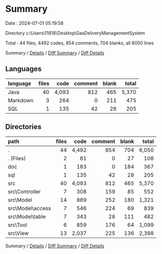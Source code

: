 # Summary

Date : 2024-07-01 05:19:58

Directory c:\\Users\\11818\\Desktop\\GasDeliveryManagementSystem

Total : 44 files,  4492 codes, 854 comments, 704 blanks, all 6050 lines

Summary / [Details](details.md) / [Diff Summary](diff.md) / [Diff Details](diff-details.md)

## Languages
| language | files | code | comment | blank | total |
| :--- | ---: | ---: | ---: | ---: | ---: |
| Java | 40 | 4,093 | 812 | 465 | 5,370 |
| Markdown | 3 | 264 | 0 | 211 | 475 |
| SQL | 1 | 135 | 42 | 28 | 205 |

## Directories
| path | files | code | comment | blank | total |
| :--- | ---: | ---: | ---: | ---: | ---: |
| . | 44 | 4,492 | 854 | 704 | 6,050 |
| . (Files) | 2 | 81 | 0 | 27 | 108 |
| doc | 1 | 183 | 0 | 184 | 367 |
| sql | 1 | 135 | 42 | 28 | 205 |
| src | 40 | 4,093 | 812 | 465 | 5,370 |
| src\\Controller | 7 | 308 | 159 | 85 | 552 |
| src\\Model | 14 | 889 | 252 | 180 | 1,321 |
| src\\Model\\access | 7 | 546 | 224 | 69 | 839 |
| src\\Model\\table | 7 | 343 | 28 | 111 | 482 |
| src\\Tool | 6 | 859 | 176 | 64 | 1,099 |
| src\\View | 13 | 2,037 | 225 | 136 | 2,398 |

Summary / [Details](details.md) / [Diff Summary](diff.md) / [Diff Details](diff-details.md)